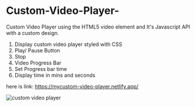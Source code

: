 # Custom-Video-Player-
Custom Video Player using the HTML5 video element and It's Javascript API with a custom design.

1. Display custom video player styled with CSS
2. Play/ Pause Button
3. Stop
4. Video Progress Bar
5. Set Progress bar time
6. Display time in mins and seconds

here is link: https://mycustom-video-player.netlify.app/


![custom video player]([https://user-images.githubusercontent.com/37371396/174241238-5eb07597-0077-43a1-aaa0-75479e4d8a91.png])
